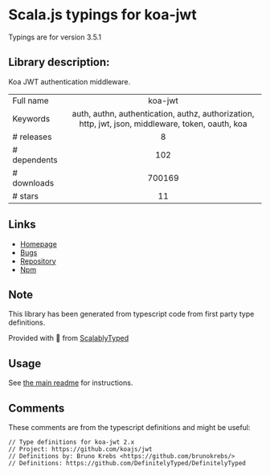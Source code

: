 
# Scala.js typings for koa-jwt

Typings are for version 3.5.1

## Library description:
Koa JWT authentication middleware.

|                    |                 |
| ------------------ | :-------------: |
| Full name          | koa-jwt |
| Keywords           | auth, authn, authentication, authz, authorization, http, jwt, json, middleware, token, oauth, koa |
| # releases         | 8 |
| # dependents       | 102 |
| # downloads        | 700169 |
| # stars            | 11 |

## Links
- [Homepage](https://github.com/koajs/jwt)
- [Bugs](https://github.com/koajs/jwt/issues)
- [Repository](https://github.com/koajs/jwt)
- [Npm](https://www.npmjs.com/package/koa-jwt)
    


## Note
This library has been generated from typescript code from first party type definitions.

Provided with :purple_heart: from [ScalablyTyped](https://github.com/oyvindberg/ScalablyTyped)

## Usage
See [the main readme](../../readme.md) for instructions.

## Comments

These comments are from the typescript definitions and might be useful:
```
// Type definitions for koa-jwt 2.x
// Project: https://github.com/koajs/jwt
// Definitions by: Bruno Krebs <https://github.com/brunokrebs/>
// Definitions: https://github.com/DefinitelyTyped/DefinitelyTyped

```

